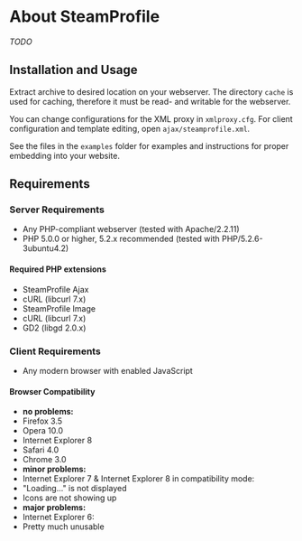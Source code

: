 About SteamProfile
==================

*TODO*

Installation and Usage
----------------------

Extract archive to desired location on your webserver. The directory `cache` is used for caching, therefore it must be read- and writable for the webserver.

You can change configurations for the XML proxy in `xmlproxy.cfg`. For client configuration and template editing, open `ajax/steamprofile.xml`.

See the files in the `examples` folder for examples and instructions for proper embedding into your website.

Requirements
------------

### Server Requirements

 * Any PHP-compliant webserver (tested with Apache/2.2.11)
 * PHP 5.0.0 or higher, 5.2.x recommended (tested with PHP/5.2.6-3ubuntu4.2)

#### Required PHP extensions

 * SteamProfile Ajax
  * cURL (libcurl 7.x)
 * SteamProfile Image
  * cURL (libcurl 7.x)
  * GD2 (libgd 2.0.x)

### Client Requirements

 * Any modern browser with enabled JavaScript

#### Browser Compatibility

 * **no problems:**
  * Firefox 3.5
  * Opera 10.0
  * Internet Explorer 8
  * Safari 4.0
  * Chrome 3.0
 * **minor problems:**
  * Internet Explorer 7 & Internet Explorer 8 in compatibility mode:
   * "Loading..." is not displayed
   * Icons are not showing up
 * **major problems:**
  * Internet Explorer 6:
   * Pretty much unusable